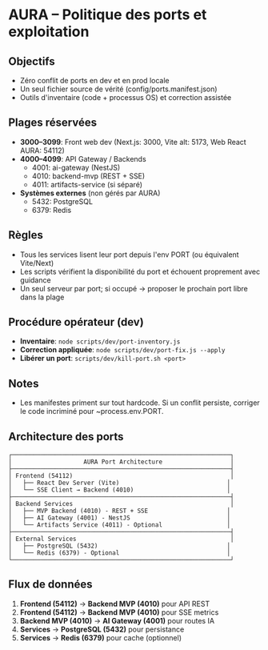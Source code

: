 # AURA – Politique des ports et exploitation

## Objectifs
- Zéro conflit de ports en dev et en prod locale
- Un seul fichier source de vérité (config/ports.manifest.json)
- Outils d'inventaire (code + processus OS) et correction assistée

## Plages réservées
- **3000–3099**: Front web dev (Next.js: 3000, Vite alt: 5173, Web React AURA: 54112)
- **4000–4099**: API Gateway / Backends
  - 4001: ai-gateway (NestJS)
  - 4010: backend-mvp (REST + SSE)
  - 4011: artifacts-service (si séparé)
- **Systèmes externes** (non gérés par AURA)
  - 5432: PostgreSQL
  - 6379: Redis

## Règles
- Tous les services lisent leur port depuis l'env PORT (ou équivalent Vite/Next)
- Les scripts vérifient la disponibilité du port et échouent proprement avec guidance
- Un seul serveur par port; si occupé → proposer le prochain port libre dans la plage

## Procédure opérateur (dev)
- **Inventaire**: `node scripts/dev/port-inventory.js`
- **Correction appliquée**: `node scripts/dev/port-fix.js --apply`
- **Libérer un port**: `scripts/dev/kill-port.sh <port>`

## Notes
- Les manifestes priment sur tout hardcode. Si un conflit persiste, corriger le code incriminé pour ~process.env.PORT.

## Architecture des ports

```
┌─────────────────────────────────────────────────────────────┐
│                    AURA Port Architecture                   │
├─────────────────────────────────────────────────────────────┤
│ Frontend (54112)                                            │
│   ├── React Dev Server (Vite)                              │
│   └── SSE Client → Backend (4010)                          │
├─────────────────────────────────────────────────────────────┤
│ Backend Services                                            │
│   ├── MVP Backend (4010) - REST + SSE                      │
│   ├── AI Gateway (4001) - NestJS                           │
│   └── Artifacts Service (4011) - Optional                  │
├─────────────────────────────────────────────────────────────┤
│ External Services                                           │
│   ├── PostgreSQL (5432)                                    │
│   └── Redis (6379) - Optional                              │
└─────────────────────────────────────────────────────────────┘
```

## Flux de données
1. **Frontend (54112)** → **Backend MVP (4010)** pour API REST
2. **Frontend (54112)** → **Backend MVP (4010)** pour SSE metrics
3. **Backend MVP (4010)** → **AI Gateway (4001)** pour routes IA
4. **Services** → **PostgreSQL (5432)** pour persistance
5. **Services** → **Redis (6379)** pour cache (optionnel)